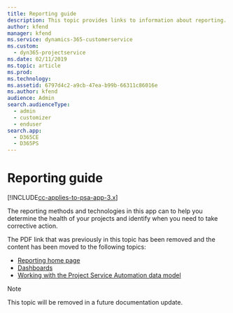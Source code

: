 ```yaml
---
title: Reporting guide
description: This topic provides links to information about reporting.
author: kfend
manager: kfend
ms.service: dynamics-365-customerservice
ms.custom: 
  - dyn365-projectservice
ms.date: 02/11/2019
ms.topic: article
ms.prod: 
ms.technology: 
ms.assetid: 6797d4c2-a9cb-47ea-b99b-66311c86016e
ms.author: kfend
audience: Admin
search.audienceType: 
  - admin
  - customizer
  - enduser
search.app: 
  - D365CE
  - D365PS
---
```

# Reporting guide

[!INCLUDE[cc-applies-to-psa-app-3.x](../../includes/cc-applies-to-psa-app-3x.md)]

The reporting methods and technologies in this app can to help you determine the health of your projects and identify when you need to take corrective action. 

The PDF link that was previously in this topic has been removed and the content has been moved to the following topics:

- [Reporting home page](../reports-reporting-dynamics-365-project-service.md)
- [Dashboards](../reports-dashboards.md)
- [Working with the Project Service Automation data model](../reports-working-project-service-data-model.md)

> [!NOTE]
> This topic will be removed in a future documentation update. 
